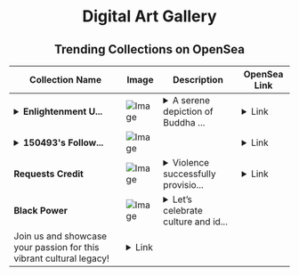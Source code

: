 <div align="center">

# Digital Art Gallery

## Trending Collections on OpenSea

| Collection Name                       | Image                                                                                     | Description                       | OpenSea Link                                                                                          |
|---------------------------------------|-------------------------------------------------------------------------------------------|-----------------------------------|--------------------------------------------------------------------------------------------------------|
| **<details><summary>Enlightenment U...</summary>Enlightenment Under the Cosmic Bodhi Tree</details>** | ![Image](https://i.seadn.io/s/raw/files/e16e1d2d84aa3f2d7c1ebf8a4a60823d.webp?w=500&auto=format?w=200&auto=format) | <details><summary> A serene depiction of Buddha ...</summary> A serene depiction of Buddha meditating on a luminous lotus flower, reflecting perfectly on calm waters. Above, a mystical Bodhi tree radiates light, with the full moon and twinkling stars adorning the night sky, creating a celestial atmosphere of peace and enlightenment.</details> | <details><summary>Link</summary>[Enlightenment Under the Cosmic Bodhi Tree](https://opensea.io/collection/enlightenment-under-the-cosmic-bodhi-tree)</details> |
| **<details><summary>150493's Follow...</summary>150493's Follower</details>** | ![Image](https://i.seadn.io/s/raw/files/19f9f090920392cc3650cbdf4361755b.png?w=500&auto=format?w=200&auto=format) |  | <details><summary>Link</summary>[150493's Follower](https://opensea.io/collection/150493-s-follower)</details> |
| **Requests Credit** | ![Image](https://i.seadn.io/s/raw/files/1f1a890a88d9dacdfd2ccd391eead33f.jpg?w=500&auto=format?w=200&auto=format) | <details><summary>Violence successfully provisio...</summary>Violence successfully provisions novelty hrs</details> | <details><summary>Link</summary>[Requests Credit](https://opensea.io/collection/requests-credit)</details> |
| **Black Power** | ![Image](https://i.seadn.io/s/raw/files/82a1449e0fab4b7a0a254293a2849e35.webp?w=500&auto=format?w=200&auto=format) | <details><summary>Let’s celebrate culture and id...</summary>Let’s celebrate culture and identity through the iconic black power hairstyle, transforming a powerful symbol into digital art. 
Join us and showcase your passion for this vibrant cultural legacy!</details> | <details><summary>Link</summary>[Black Power](https://opensea.io/collection/black-power-5)</details> |

</div>